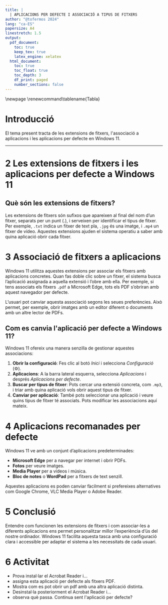 ```yaml
---
title: |
  | APLICACIONS PER DEFECTE I ASSOCIACIÓ A TIPUS DE FITXERS
author: "@tofermos 2024"
lang: "ca-ES"
papersize: A4
linestretch: 1.5
output:
  pdf_document:
    toc: true
    keep_tex: true
    latex_engine: xelatex
  html_document:
    toc: true
    toc_float: true
    toc_depth: 3
    df_print: paged
    number_sections: false
---
```


  \newpage
  \renewcommand\tablename{Tabla}

# Introducció

El tema present tracta de les extensions de fitxers, l'associació a aplicacions i les aplicacions per defecte en Windows 11.

---

# 2 Les extensions de fitxers i les aplicacions per defecte a Windows 11

## Què són les extensions de fitxers?

Les extensions de fitxers són sufixos que apareixen al final del nom d’un fitxer, separats per un punt (.), i serveixen per identificar el tipus de fitxer. Per exemple, `.txt` indica un fitxer de text pla, `.jpg` és una imatge, i `.mp4` un fitxer de vídeo. Aquestes extensions ajuden el sistema operatiu a saber amb quina aplicació obrir cada fitxer.

# 3 Associació de fitxers a aplicacions

Windows 11 utilitza aquestes extensions per associar els fitxers amb aplicacions concretes. Quan fas doble clic sobre un fitxer, el sistema busca l’aplicació assignada a aquella extensió i l’obre amb ella. Per exemple, si tens associats els fitxers `.pdf` a Microsoft Edge, tots els PDF s’obriran amb aquest navegador per defecte.

L’usuari pot canviar aquesta associació segons les seues preferències. Això permet, per exemple, obrir imatges amb un editor diferent o documents amb un altre lector de PDFs.

## Com es canvia l'aplicació per defecte a Windows 11?

Windows 11 ofereix una manera senzilla de gestionar aquestes associacions:

1. **Obrir la configuració**: Fes clic al botó *Inici* i selecciona *Configuració* (⚙️).
2. **Aplicacions**: A la barra lateral esquerra, selecciona *Aplicacions* i després *Aplicacions per defecte*.
3. **Buscar per tipus de fitxer**: Pots cercar una extensió concreta, com `.mp3`, i triar amb quina aplicació vols obrir aquest tipus de fitxer.
4. **Canviar per aplicació**: També pots seleccionar una aplicació i veure quins tipus de fitxer té associats. Pots modificar les associacions aquí mateix.

# 4 Aplicacions recomanades per defecte

Windows 11 ve amb un conjunt d’aplicacions predeterminades:

- **Microsoft Edge** per a navegar per internet i obrir PDFs.
- **Fotos** per veure imatges.
- **Media Player** per a vídeos i música.
- **Bloc de notes** o **WordPad** per a fitxers de text senzill.
  
Aquestes aplicacions es poden canviar fàcilment si prefereixes alternatives com Google Chrome, VLC Media Player o Adobe Reader.

# 5 Conclusió

Entendre com funcionen les extensions de fitxers i com associar-les a diferents aplicacions ens permet personalitzar millor l’experiència d’ús del nostre ordinador. Windows 11 facilita aquesta tasca amb una configuració clara i accessible per adaptar el sistema a les necessitats de cada usuari.

# 6 Activitat

* Prova instal·lar el Acrobat Reader i...
* assigna esta aplicació per defecte als fitxers PDF.
* Mostra com es pot obrir un pdf amb una altra aplicació distinta.
* Desinstal·la posteriorment el Acrobat Reader i...
* observa què passa. Continua sent l'aplicació per defecte?